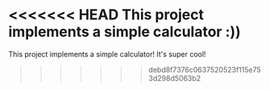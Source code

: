 <<<<<<< HEAD
This project implements a simple calculator :))
=======
This project implements a simple calculator!
It's super cool!
>>>>>>> debd8f7376c0637520523f115e753d298d5063b2
